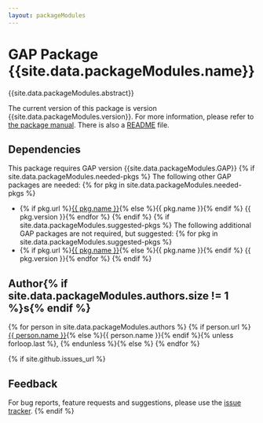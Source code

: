 ```yaml
---
layout: packageModules
---
```


# GAP Package {{site.data.packageModules.name}}

{{site.data.packageModules.abstract}}

The current version of this package is version {{site.data.packageModules.version}}.
For more information, please refer to [the package manual]({{site.data.packageModules.doc-html}}).
There is also a [README](README) file.

## Dependencies

This package requires GAP version {{site.data.packageModules.GAP}}
{% if site.data.packageModules.needed-pkgs %}
The following other GAP packages are needed:
{% for pkg in site.data.packageModules.needed-pkgs %}
- {% if pkg.url %}<a href="{{ pkg.url }}">{{ pkg.name }}</a>{% else %}{{ pkg.name }}{% endif %} {{ pkg.version }}{% endfor %}
{% endif %}
{% if site.data.packageModules.suggested-pkgs %}
The following additional GAP packages are not required, but suggested:
{% for pkg in site.data.packageModules.suggested-pkgs %}
- {% if pkg.url %}<a href="{{ pkg.url }}">{{ pkg.name }}</a>{% else %}{{ pkg.name }}{% endif %} {{ pkg.version }}{% endfor %}
{% endif %}


## Author{% if site.data.packageModules.authors.size != 1 %}s{% endif %}
{% for person in site.data.packageModules.authors %}
{% if person.url %}<a href="{{ person.url }}">{{ person.name }}</a>{% else %}{{ person.name }}{% endif %}{% unless forloop.last %}, {% endunless %}{% else %}
{% endfor %}

{% if site.github.issues_url %}
## Feedback

For bug reports, feature requests and suggestions, please use the
[issue tracker]({{site.github.issues_url}}).
{% endif %}
